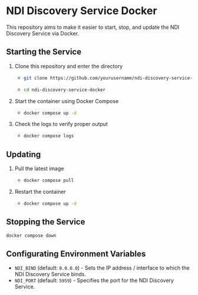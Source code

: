# NDI Discovery Service Docker
This repository aims to make it easier to start, stop, and update the NDI Discovery Service via Docker.

## Starting the Service
1. Clone this repository and enter the directory
    - ```bash
      git clone https://github.com/yourusername/ndi-discovery-service-docker.git
      ```
    - ```bash
      cd ndi-discovery-service-docker
      ```
2. Start the container using Docker Compose
    - ```bash
      docker compose up -d
      ```
3. Check the logs to verify proper output
    - ```bash
      docker compose logs
      ```

## Updating
1. Pull the latest image
    - ```bash
      docker compose pull
      ```
2. Restart the container
    - ```bash
      docker compose up -d
      ```

## Stopping the Service
```bash
docker compose down
```

## Configurating Environment Variables
- `NDI_BIND` (default: `0.0.0.0`) - Sets the IP address / interface to which the NDI Discovery Service binds.
- `NDI_PORT` (default: `5959`) - Specifies the port for the NDI Discovery Service.
